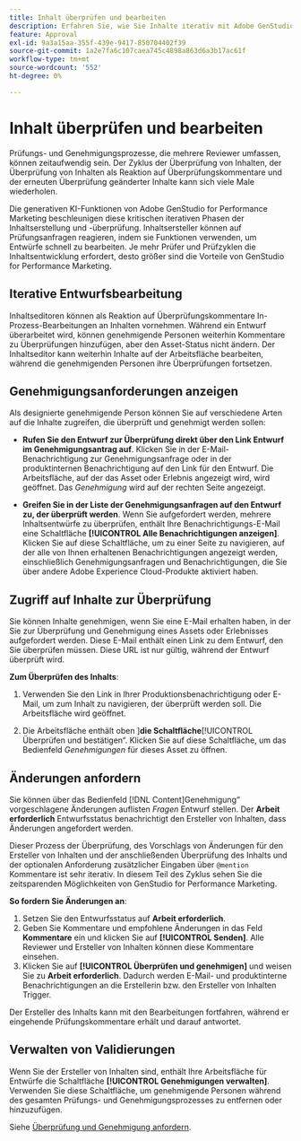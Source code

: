```yaml
---
title: Inhalt überprüfen und bearbeiten
description: Erfahren Sie, wie Sie Inhalte iterativ mit Adobe GenStudio for Performance Marketing überprüfen und bearbeiten können.
feature: Approval
exl-id: 9a3a15aa-355f-439e-9417-850704402f39
source-git-commit: 1a2e7fa6c107caea745c4898a863d6a3b17ac61f
workflow-type: tm+mt
source-wordcount: '552'
ht-degree: 0%

---
```


# Inhalt überprüfen und bearbeiten

Prüfungs- und Genehmigungsprozesse, die mehrere Reviewer umfassen, können zeitaufwendig sein. Der Zyklus der Überprüfung von Inhalten, der Überprüfung von Inhalten als Reaktion auf Überprüfungskommentare und der erneuten Überprüfung geänderter Inhalte kann sich viele Male wiederholen.

Die generativen KI-Funktionen von Adobe GenStudio for Performance Marketing beschleunigen diese kritischen iterativen Phasen der Inhaltserstellung und -überprüfung. Inhaltsersteller können auf Prüfungsanfragen reagieren, indem sie Funktionen verwenden, um Entwürfe schnell zu bearbeiten. Je mehr Prüfer und Prüfzyklen die Inhaltsentwicklung erfordert, desto größer sind die Vorteile von GenStudio for Performance Marketing.

## Iterative Entwurfsbearbeitung

Inhaltseditoren können als Reaktion auf Überprüfungskommentare In-Prozess-Bearbeitungen an Inhalten vornehmen. Während ein Entwurf überarbeitet wird, können genehmigende Personen weiterhin Kommentare zu Überprüfungen hinzufügen, aber den Asset-Status nicht ändern. Der Inhaltseditor kann weiterhin Inhalte auf der Arbeitsfläche bearbeiten, während die genehmigenden Personen ihre Überprüfungen fortsetzen.

## Genehmigungsanforderungen anzeigen

Als designierte genehmigende Person können Sie auf verschiedene Arten auf die Inhalte zugreifen, die überprüft und genehmigt werden sollen:

* **Rufen Sie den Entwurf zur Überprüfung direkt über den Link Entwurf im Genehmigungsantrag auf**. Klicken Sie in der E-Mail-Benachrichtigung zur Genehmigungsanfrage oder in der produktinternen Benachrichtigung auf den Link für den Entwurf.  Die Arbeitsfläche, auf der das Asset oder Erlebnis angezeigt wird, wird geöffnet. Das _Genehmigung_ wird auf der rechten Seite angezeigt.

* **Greifen Sie in der Liste der Genehmigungsanfragen auf den Entwurf zu, der überprüft werden**. Wenn Sie aufgefordert werden, mehrere Inhaltsentwürfe zu überprüfen, enthält Ihre Benachrichtigungs-E-Mail eine Schaltfläche **[!UICONTROL Alle Benachrichtigungen anzeigen]**. Klicken Sie auf diese Schaltfläche, um zu einer Seite zu navigieren, auf der alle von Ihnen erhaltenen Benachrichtigungen angezeigt werden, einschließlich Genehmigungsanfragen und Benachrichtigungen, die Sie über andere Adobe Experience Cloud-Produkte aktiviert haben.

## Zugriff auf Inhalte zur Überprüfung

Sie können Inhalte genehmigen, wenn Sie eine E-Mail erhalten haben, in der Sie zur Überprüfung und Genehmigung eines Assets oder Erlebnisses aufgefordert werden. Diese E-Mail enthält einen Link zu dem Entwurf, den Sie überprüfen müssen. Diese URL ist nur gültig, während der Entwurf überprüft wird.

**Zum Überprüfen des Inhalts**:

1. Verwenden Sie den Link in Ihrer Produktionsbenachrichtigung oder E-Mail, um zum Inhalt zu navigieren, der überprüft werden soll. Die Arbeitsfläche wird geöffnet.

1. Die Arbeitsfläche enthält oben ]**die Schaltfläche**[!UICONTROL &#x200B;Überprüfen und bestätigen“. Klicken Sie auf diese Schaltfläche, um das Bedienfeld _Genehmigungen_ für dieses Asset zu öffnen.

## Änderungen anfordern

Sie können über das Bedienfeld [!DNL Content]Genehmigung“ vorgeschlagene Änderungen auflisten _Fragen_ Entwurf stellen. Der **Arbeit erforderlich** Entwurfsstatus benachrichtigt den Ersteller von Inhalten, dass Änderungen angefordert werden.

Dieser Prozess der Überprüfung, des Vorschlags von Änderungen für den Ersteller von Inhalten und der anschließenden Überprüfung des Inhalts und der optionalen Anforderung zusätzlicher Eingaben über `@mention` Kommentare ist sehr iterativ. In diesem Teil des Zyklus sehen Sie die zeitsparenden Möglichkeiten von GenStudio for Performance Marketing.

**So fordern Sie Änderungen an**:

1. Setzen Sie den Entwurfsstatus auf **Arbeit erforderlich**.
1. Geben Sie Kommentare und empfohlene Änderungen in das Feld **Kommentare** ein und klicken Sie auf **[!UICONTROL Senden]**. Alle Reviewer und Ersteller von Inhalten können diese Kommentare einsehen.
1. Klicken Sie auf **[!UICONTROL Überprüfen und genehmigen]** und weisen Sie zu **Arbeit erforderlich**. Dadurch werden E-Mail- und produktinterne Benachrichtigungen an die Erstellerin bzw. den Ersteller von Inhalten Trigger.

Der Ersteller des Inhalts kann mit den Bearbeitungen fortfahren, während er eingehende Prüfungskommentare erhält und darauf antwortet.

## Verwalten von Validierungen

Wenn Sie der Ersteller von Inhalten sind, enthält Ihre Arbeitsfläche für Entwürfe die Schaltfläche **[!UICONTROL Genehmigungen verwalten]**. Verwenden Sie diese Schaltfläche, um genehmigende Personen während des gesamten Prüfungs- und Genehmigungsprozesses zu entfernen oder hinzuzufügen.

Siehe [Überprüfung und Genehmigung anfordern](./request-review.md).
